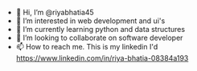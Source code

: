 - 👋 Hi, I’m @riyabhatia45
- 👀 I’m interested in web development and ui's
- 🌱 I’m currently learning python and data structures
- 💞️ I’m looking to collaborate on software developer
- 📫 How to reach me. This is my linkedin I'd 
https://www.linkedin.com/in/riya-bhatia-08384a193
<!---
riyabhatia45/riyabhatia45 is a ✨ special ✨ repository because its `README.md` (this file) appears on your GitHub profile.
You can click the Preview link to take a look at your changes.
--->
